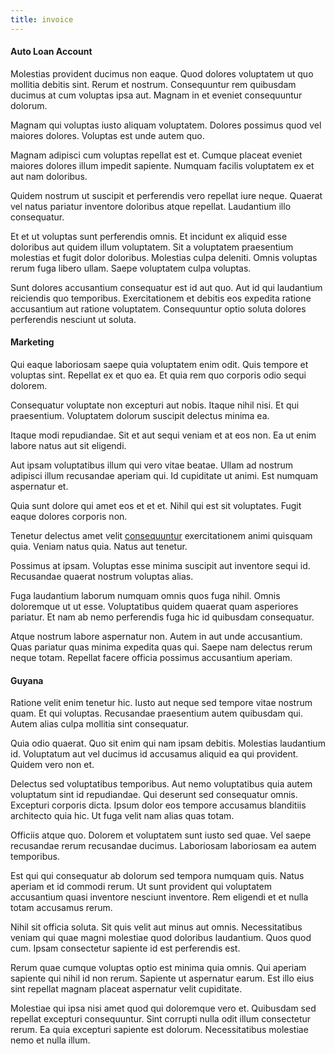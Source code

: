 ```yaml
---
title: invoice
---
```


#### Auto Loan Account

Molestias provident ducimus non eaque. Quod dolores voluptatem ut quo mollitia debitis sint. Rerum et nostrum. Consequuntur rem quibusdam ducimus at cum voluptas ipsa aut. Magnam in et eveniet consequuntur dolorum.

Magnam qui voluptas iusto aliquam voluptatem. Dolores possimus quod vel maiores dolores. Voluptas est unde autem quo.

Magnam adipisci cum voluptas repellat est et. Cumque placeat eveniet maiores dolores illum impedit sapiente. Numquam facilis voluptatem ex et aut nam doloribus.

Quidem nostrum ut suscipit et perferendis vero repellat iure neque. Quaerat vel natus pariatur inventore doloribus atque repellat. Laudantium illo consequatur.

Et et ut voluptas sunt perferendis omnis. Et incidunt ex aliquid esse doloribus aut quidem illum voluptatem. Sit a voluptatem praesentium molestias et fugit dolor doloribus. Molestias culpa deleniti. Omnis voluptas rerum fuga libero ullam. Saepe voluptatem culpa voluptas.

Sunt dolores accusantium consequatur est id aut quo. Aut id qui laudantium reiciendis quo temporibus. Exercitationem et debitis eos expedita ratione accusantium aut ratione voluptatem. Consequuntur optio soluta dolores perferendis nesciunt ut soluta.

#### Marketing

Qui eaque laboriosam saepe quia voluptatem enim odit. Quis tempore et voluptas sint. Repellat ex et quo ea. Et quia rem quo corporis odio sequi dolorem.

Consequatur voluptate non excepturi aut nobis. Itaque nihil nisi. Et qui praesentium. Voluptatem dolorum suscipit delectus minima ea.

Itaque modi repudiandae. Sit et aut sequi veniam et at eos non. Ea ut enim labore natus aut sit eligendi.

Aut ipsam voluptatibus illum qui vero vitae beatae. Ullam ad nostrum adipisci illum recusandae aperiam qui. Id cupiditate ut animi. Est numquam aspernatur et.

Quia sunt dolore qui amet eos et et et. Nihil qui est sit voluptates. Fugit eaque dolores corporis non.

Tenetur delectus amet velit [consequuntur](/facere/temporibus/adipisci/quasi/pike_new_israeli_sheqel.md) exercitationem animi quisquam quia. Veniam natus quia. Natus aut tenetur.

Possimus at ipsam. Voluptas esse minima suscipit aut inventore sequi id. Recusandae quaerat nostrum voluptas alias.

Fuga laudantium laborum numquam omnis quos fuga nihil. Omnis doloremque ut ut esse. Voluptatibus quidem quaerat quam asperiores pariatur. Et nam ab nemo perferendis fuga hic id quibusdam consequatur.

Atque nostrum labore aspernatur non. Autem in aut unde accusantium. Quas pariatur quas minima expedita quas qui. Saepe nam delectus rerum neque totam. Repellat facere officia possimus accusantium aperiam.

#### Guyana

Ratione velit enim tenetur hic. Iusto aut neque sed tempore vitae nostrum quam. Et qui voluptas. Recusandae praesentium autem quibusdam qui. Autem alias culpa mollitia sint consequatur.

Quia odio quaerat. Quo sit enim qui nam ipsam debitis. Molestias laudantium id. Voluptatum aut vel ducimus id accusamus aliquid ea qui provident. Quidem vero non et.

Delectus sed voluptatibus temporibus. Aut nemo voluptatibus quia autem voluptatum sint id repudiandae. Qui deserunt sed consequatur omnis. Excepturi corporis dicta. Ipsum dolor eos tempore accusamus blanditiis architecto quia hic. Ut fuga velit nam alias quas totam.

Officiis atque quo. Dolorem et voluptatem sunt iusto sed quae. Vel saepe recusandae rerum recusandae ducimus. Laboriosam laboriosam ea autem temporibus.

Est qui qui consequatur ab dolorum sed tempora numquam quis. Natus aperiam et id commodi rerum. Ut sunt provident qui voluptatem accusantium quasi inventore nesciunt inventore. Rem eligendi et et nulla totam accusamus rerum.

Nihil sit officia soluta. Sit quis velit aut minus aut omnis. Necessitatibus veniam qui quae magni molestiae quod doloribus laudantium. Quos quod cum. Ipsam consectetur sapiente id est perferendis est.

Rerum quae cumque voluptas optio est minima quia omnis. Qui aperiam sapiente qui nihil id non rerum. Sapiente ut aspernatur earum. Est illo eius sint repellat magnam placeat aspernatur velit cupiditate.

Molestiae qui ipsa nisi amet quod qui doloremque vero et. Quibusdam sed repellat excepturi consequuntur. Sint corrupti nulla odit illum consectetur rerum. Ea quia excepturi sapiente est dolorum. Necessitatibus molestiae nemo et nulla illum.
